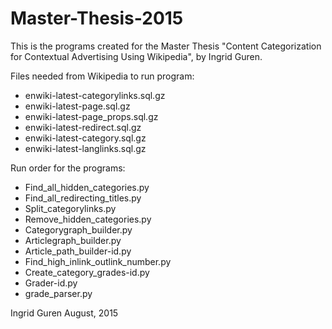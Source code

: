 # Master-Thesis-2015
This is the programs created for the Master Thesis "Content Categorization for Contextual Advertising Using Wikipedia", by Ingrid Guren. 

Files needed from Wikipedia to run program: 
* enwiki-latest-categorylinks.sql.gz
* enwiki-latest-page.sql.gz
* enwiki-latest-page_props.sql.gz
* enwiki-latest-redirect.sql.gz
* enwiki-latest-category.sql.gz
* enwiki-latest-langlinks.sql.gz

Run order for the programs: 
- Find_all_hidden_categories.py
- Find_all_redirecting_titles.py
- Split_categorylinks.py
- Remove_hidden_categories.py
- Categorygraph_builder.py
- Articlegraph_builder.py
- Article_path_builder-id.py
- Find_high_inlink_outlink_number.py
- Create_category_grades-id.py
- Grader-id.py
- grade_parser.py



Ingrid Guren
August, 2015
